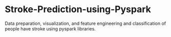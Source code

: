 # Stroke-Prediction-using-Pyspark
Data preparation, visualization, and feature engineering and classification of people have stroke using pyspark libraries.
